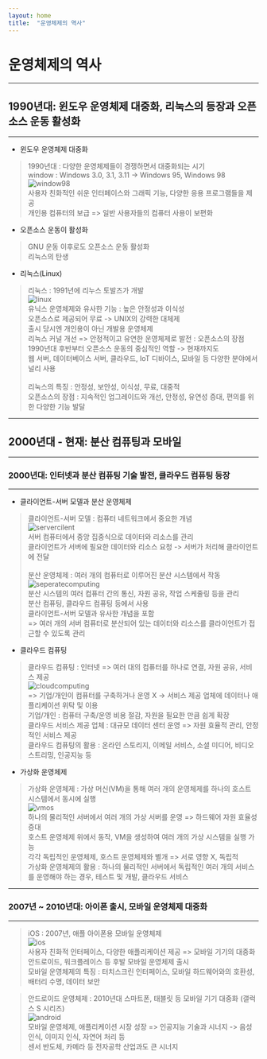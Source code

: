 ```yaml
---
layout: home
title:  "운영체제의 역사"
---
```


# 운영체제의 역사
---
## 1990년대: 윈도우 운영체제 대중화, 리눅스의 등장과 오픈소스 운동 활성화
---

- 윈도우 운영체제 대중화
>   1990년대 : 다양한 운영체제들이 경쟁하면서 대중화되는 시기<br>
    window : Windows 3.0, 3.1, 3.11 -> Windows 95, Windows 98<br>
    ![window98](./img/window98.jpeg)<br>
    사용자 친화적인 쉬운 인터페이스와 그래픽 기능, 다양한 응용 프로그램들을 제공<br>
    개인용 컴퓨터의 보급 => 일반 사용자들의 컴퓨터 사용이 보편화<br>

- 오픈소스 운동이 활성화
>   GNU 운동 이후로도 오픈소스 운동 활성화<br>
    리눅스의 탄생<br>

- 리눅스(Linux)
>   리눅스 : 1991년에 리누스 토발즈가 개발<br>
    ![linux](./img/linux.png)<br>
    유닉스 운영체제와 유사한 기능 : 높은 안정성과 이식성<br>
    오픈소스로 제공되어 무료 -> UNIX의 강력한 대체제<br>
    출시 당시엔 개인용이 아닌 개발용 운영체제<br>
    리눅스 커널 개선 => 안정적이고 유연한 운영체제로 발전 : 오픈소스의 장점<br>
    1990년대 후반부터 오픈소스 운동의 중심적인 역할 -> 현재까지도<br>
    웹 서버, 데이터베이스 서버, 클라우드, IoT 디바이스, 모바일 등 다양한 분야에서 널리 사용<br><br>
    리눅스의 특징 : 안정성, 보안성, 이식성, 무료, 대중적<br>
    오픈소스의 장점 : 지속적인 업그레이드와 개선, 안정성, 유연성 증대, 편의를 위한 다양한 기능 발달<br>

---
## 2000년대 - 현재: 분산 컴퓨팅과 모바일
---
### 2000년대: 인터넷과 분산 컴퓨팅 기술 발전, 클라우드 컴퓨팅 등장
---

- 클라이언트-서버 모델과 분산 운영체제

>   클라이언트-서버 모델 : 컴퓨터 네트워크에서 중요한 개념<br>
    ![servercilent](./img/servercilent.png)<br>
    서버 컴퓨터에서 중앙 집중식으로 데이터와 리소스를 관리<br>
    클라이언트가 서버에 필요한 데이터와 리소스 요청 -> 서버가 처리해 클라이언트에 전달<br><br>
>   분산 운영체제 : 여러 개의 컴퓨터로 이루어진 분산 시스템에서 작동<br>
    ![seperatecomputing](./img/seperatecomputing.jpeg)<br>
    분산 시스템의 여러 컴퓨터 간의 통신, 자원 공유, 작업 스케줄링 등을 관리<br>
    분산 컴퓨팅, 클라우드 컴퓨팅 등에서 사용<br>
    클라이언트-서버 모델과 유사한 개념을 포함 <br>
    => 여러 개의 서버 컴퓨터로 분산되어 있는 데이터와 리소스를 클라이언트가 접근할 수 있도록 관리<br>

- 클라우드 컴퓨팅

>   클라우드 컴퓨팅 : 인터넷 => 여러 대의 컴퓨터를 하나로 연결, 자원 공유, 서비스 제공<br>
    ![cloudcomputing](./img/cloudcomputing.jpeg )<br>
    => 기업/개인이 컴퓨터를 구축하거나 운영 X -> 서비스 제공 업체에 데이터나 애플리케이션 위탁 및 이용<br>
    기업/개인 : 컴퓨터 구축/운영 비용 절감, 자원을 필요한 만큼 쉽게 확장<br>
    클라우드 서비스 제공 업체 : 대규모 데이터 센터 운영 => 자원 효율적 관리, 안정적인 서비스 제공<br>
    클라우드 컴퓨팅의 활용 : 온라인 스토리지, 이메일 서비스, 소셜 미디어, 비디오 스트리밍, 인공지능 등<br>

- 가상화 운영체제

>   가상화 운영체제 : 가상 머신(VM)을 통해 여러 개의 운영체제를 하나의 호스트 시스템에서 동시에 실행<br>
    ![vmos](./img/vmos.png)<br>
    하나의 물리적인 서버에서 여러 개의 가상 서버를 운영 => 하드웨어 자원 효율성 증대<br>
    호스트 운영체제 위에서 동작, VM을 생성하여 여러 개의 가상 시스템을 실행 가능<br>
    각각 독립적인 운영체제, 호스트 운영체제와 별개 => 서로 영향 X, 독립적<br>
    가상화 운영체제의 활용 : 하나의 물리적인 서버에서 독립적인 여러 개의 서비스를 운영해야 하는 경우, 테스트 및 개발, 클라우드 서비스<br>

---
### 2007년 ~ 2010년대: 아이폰 출시, 모바일 운영체제 대중화
---

>   iOS : 2007년, 애플 아이폰용 모바일 운영체제<br>
    ![ios](./img/ios.jpeg)<br>
    사용자 친화적 인터페이스, 다양한 애플리케이션 제공 => 모바일 기기의 대중화<br>
    안드로이드, 워크플레이스 등 후발 모바일 운영체제 출시<br>
    모바일 운영체제의 특징 : 터치스크린 인터페이스, 모바일 하드웨어와의 호환성, 배터리 수명, 데이터 보안<br>

>   안드로이드 운영체제 : 2010년대 스마트폰, 태블릿 등 모바일 기기 대중화 (갤럭스 S 시리즈)<br>
    ![android](./img/android.jpeg)<br>
    모바일 운영체제, 애플리케이션 시장 성장 => 인공지능 기술과 시너지 -> 음성 인식, 이미지 인식, 자연어 처리 등<br>
    센서 반도체, 카메라 등 전자공학 산업과도 큰 시너지<br>